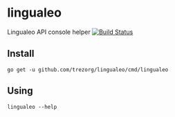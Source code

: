 lingualeo
====================================

Lingualeo API console helper
[![Build Status](https://travis-ci.com/trezorg/lingualeo.svg?branch=master)](https://travis-ci.com/trezorg/lingualeo)

Install
------------------------------------

    go get -u github.com/trezorg/lingualeo/cmd/lingualeo

Using
------------------------------------

    lingualeo --help
